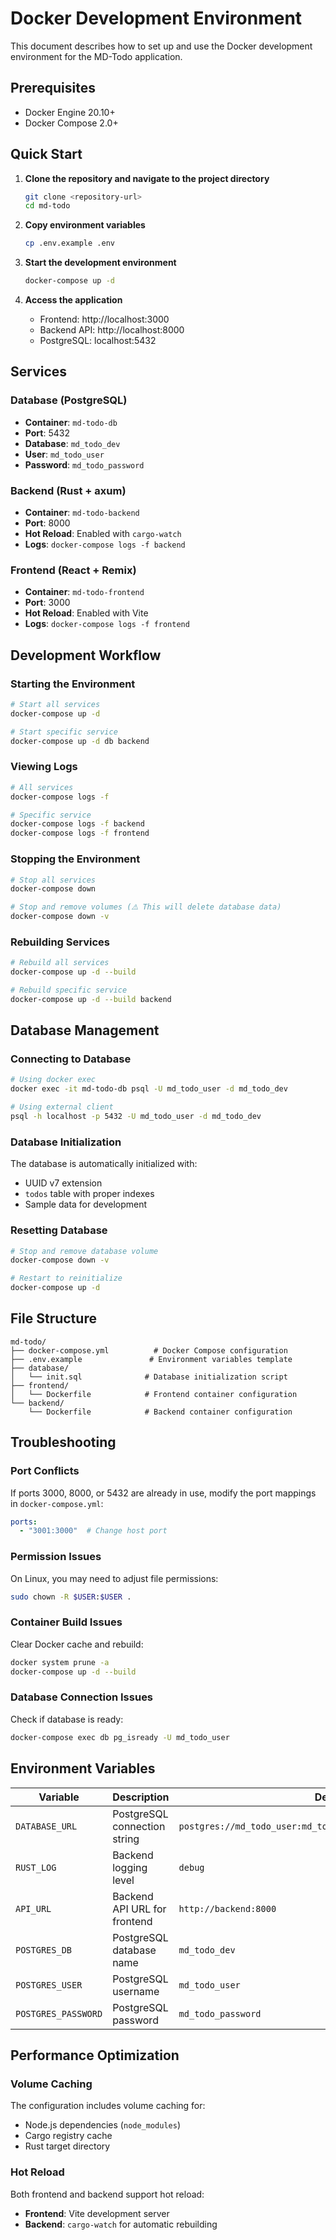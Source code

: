 # Docker Development Environment

This document describes how to set up and use the Docker development environment for the MD-Todo application.

## Prerequisites

- Docker Engine 20.10+
- Docker Compose 2.0+

## Quick Start

1. **Clone the repository and navigate to the project directory**
   ```bash
   git clone <repository-url>
   cd md-todo
   ```

2. **Copy environment variables**
   ```bash
   cp .env.example .env
   ```

3. **Start the development environment**
   ```bash
   docker-compose up -d
   ```

4. **Access the application**
   - Frontend: http://localhost:3000
   - Backend API: http://localhost:8000
   - PostgreSQL: localhost:5432

## Services

### Database (PostgreSQL)
- **Container**: `md-todo-db`
- **Port**: 5432
- **Database**: `md_todo_dev`
- **User**: `md_todo_user`
- **Password**: `md_todo_password`

### Backend (Rust + axum)
- **Container**: `md-todo-backend`
- **Port**: 8000
- **Hot Reload**: Enabled with `cargo-watch`
- **Logs**: `docker-compose logs -f backend`

### Frontend (React + Remix)
- **Container**: `md-todo-frontend`
- **Port**: 3000
- **Hot Reload**: Enabled with Vite
- **Logs**: `docker-compose logs -f frontend`

## Development Workflow

### Starting the Environment
```bash
# Start all services
docker-compose up -d

# Start specific service
docker-compose up -d db backend
```

### Viewing Logs
```bash
# All services
docker-compose logs -f

# Specific service
docker-compose logs -f backend
docker-compose logs -f frontend
```

### Stopping the Environment
```bash
# Stop all services
docker-compose down

# Stop and remove volumes (⚠️ This will delete database data)
docker-compose down -v
```

### Rebuilding Services
```bash
# Rebuild all services
docker-compose up -d --build

# Rebuild specific service
docker-compose up -d --build backend
```

## Database Management

### Connecting to Database
```bash
# Using docker exec
docker exec -it md-todo-db psql -U md_todo_user -d md_todo_dev

# Using external client
psql -h localhost -p 5432 -U md_todo_user -d md_todo_dev
```

### Database Initialization
The database is automatically initialized with:
- UUID v7 extension
- `todos` table with proper indexes
- Sample data for development

### Resetting Database
```bash
# Stop and remove database volume
docker-compose down -v

# Restart to reinitialize
docker-compose up -d
```

## File Structure

```
md-todo/
├── docker-compose.yml          # Docker Compose configuration
├── .env.example               # Environment variables template
├── database/
│   └── init.sql              # Database initialization script
├── frontend/
│   └── Dockerfile            # Frontend container configuration
└── backend/
    └── Dockerfile            # Backend container configuration
```

## Troubleshooting

### Port Conflicts
If ports 3000, 8000, or 5432 are already in use, modify the port mappings in `docker-compose.yml`:

```yaml
ports:
  - "3001:3000"  # Change host port
```

### Permission Issues
On Linux, you may need to adjust file permissions:
```bash
sudo chown -R $USER:$USER .
```

### Container Build Issues
Clear Docker cache and rebuild:
```bash
docker system prune -a
docker-compose up -d --build
```

### Database Connection Issues
Check if database is ready:
```bash
docker-compose exec db pg_isready -U md_todo_user
```

## Environment Variables

| Variable | Description | Default |
|----------|-------------|---------|
| `DATABASE_URL` | PostgreSQL connection string | `postgres://md_todo_user:md_todo_password@db:5432/md_todo_dev` |
| `RUST_LOG` | Backend logging level | `debug` |
| `API_URL` | Backend API URL for frontend | `http://backend:8000` |
| `POSTGRES_DB` | PostgreSQL database name | `md_todo_dev` |
| `POSTGRES_USER` | PostgreSQL username | `md_todo_user` |
| `POSTGRES_PASSWORD` | PostgreSQL password | `md_todo_password` |

## Performance Optimization

### Volume Caching
The configuration includes volume caching for:
- Node.js dependencies (`node_modules`)
- Cargo registry cache
- Rust target directory

### Hot Reload
Both frontend and backend support hot reload:
- **Frontend**: Vite development server
- **Backend**: `cargo-watch` for automatic rebuilding
